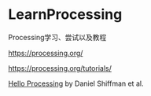 # LearnProcessing
Processing学习、尝试以及教程

https://processing.org/

https://processing.org/tutorials/

[Hello Processing](http://hello.processing.org/) by Daniel Shiffman et al.